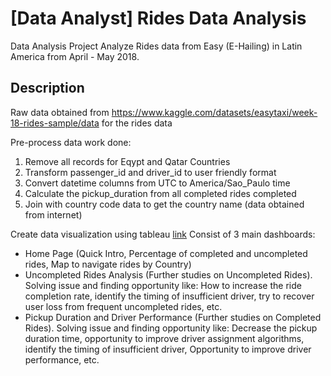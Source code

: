 # [Data Analyst] Rides Data Analysis

Data Analysis Project
Analyze Rides data from Easy (E-Hailing) in Latin America from April - May 2018.

## Description

Raw data obtained from https://www.kaggle.com/datasets/easytaxi/week-18-rides-sample/data for the rides data

Pre-process data work done:

1. Remove all records for Eqypt and Qatar Countries
2. Transform passenger_id and driver_id to user friendly format
3. Convert datetime columns from UTC to America/Sao_Paulo time
4. Calculate the pickup_duration from all completed rides completed
5. Join with country code data to get the country name (data obtained from internet)

Create data visualization using tableau [link](https://public.tableau.com/app/profile/tommy.asni/viz/LatinAmericaRidesDataAnalysis/PickupDurationandDriverPerformanceAnalysis)
Consist of 3 main dashboards:

- Home Page (Quick Intro, Percentage of completed and uncompleted rides, Map to navigate rides by Country)
- Uncompleted Rides Analysis (Further studies on Uncompleted Rides). Solving issue and finding opportunity like: How to increase the ride completion rate, identify the timing of insufficient driver, try to recover user loss from frequent uncompleted rides, etc.
- Pickup Duration and Driver Performance (Further studies on Completed Rides). Solving issue and finding opportunity like:
  Decrease the pickup duration time, opportunity to improve driver assignment algorithms, identify the timing of insufficient driver, Opportunity to improve driver performance, etc.
